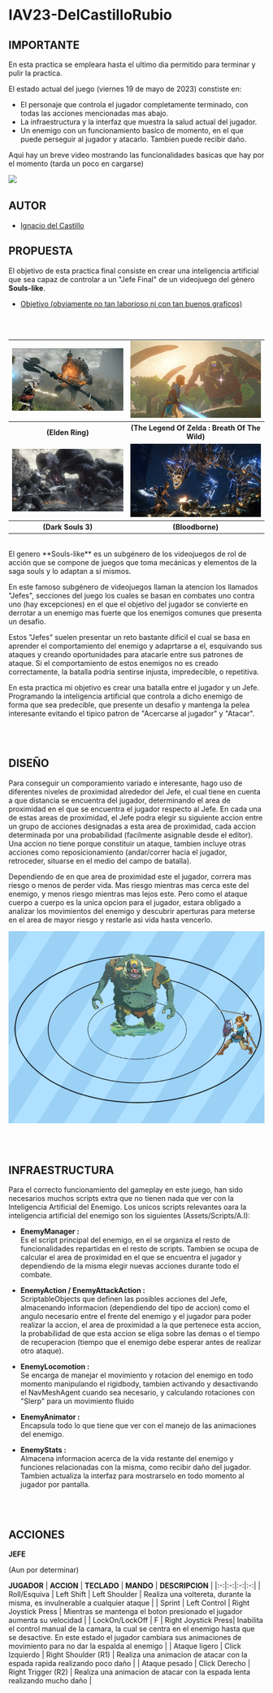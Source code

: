 # IAV23-DelCastilloRubio

## IMPORTANTE
En esta practica se empleara hasta el ultimo dia permitido para terminar y pulir la practica.

El estado actual del juego (viernes 19 de mayo de 2023) constiste en:
- El personaje que controla el jugador completamente terminado, con todas las acciones mencionadas mas abajo.
- La infraestructura y la interfaz que muestra la salud actual del jugador.
- Un enemigo con un funcionamiento basico de momento, en el que puede perseguir al jugador y atacarlo. Tambien puede recibir daño.

Aqui hay un breve video mostrando las funcionalidades basicas que hay por el momento (tarda un poco en cargarse)
<td><img src="https://github.com/NachoDelCastillo/IAV23-DelCastilloRubio/blob/main/ReadmeImages/EstadoProyecto.gif" /></td>


## AUTOR
- [Ignacio del Castillo](https://github.com/NachoDelCastillo)

## PROPUESTA

El objetivo de esta practica final consiste en crear una inteligencia artificial que sea capaz de controlar a un "Jefe Final" de un videojuego del género **Souls-like**.

- [Objetivo (obviamente no tan laborioso ni con tan buenos graficos)](https://www.youtube.com/watch?v=jQhfP79H09g&ab_channel=Shirrako)

</br>
<table>
  <tr>
    <td><img src="https://github.com/NachoDelCastillo/IAV23-DelCastilloRubio/blob/main/ReadmeImages/EldenRing_01.jpg" /></td>
    <td><img src="https://github.com/NachoDelCastillo/IAV23-DelCastilloRubio/blob/main/ReadmeImages/BreathOfTheWild_01.jpg" /></td>
  </tr>
    <tr>
    <th>(Elden Ring)</th>
    <th>(The Legend Of Zelda : Breath Of The Wild)</th>
  </tr>
  </br>
    <tr>
    <td><img src="https://github.com/NachoDelCastillo/IAV23-DelCastilloRubio/blob/main/ReadmeImages/DarkSouls3_01.jpg" /></td>
    <td><img src="https://github.com/NachoDelCastillo/IAV23-DelCastilloRubio/blob/main/ReadmeImages/Bloodborne_01.jpg" /></td>
  </tr>
    <tr>
    <th>(Dark Souls 3)</th>
    <th>(Bloodborne)</th>
  </tr>
</table>



</br>
El genero **Souls-like** es un subgénero de los videojuegos de rol de acción que se compone de juegos que toma mecánicas y elementos de la saga souls y lo adaptan a sí mismos.

En este famoso subgénero de videojuegos llaman la atencion los llamados "Jefes", secciones del juego los cuales se basan en combates uno contra uno (hay excepciones) en el que el objetivo del jugador se convierte en derrotar a un enemigo mas fuerte que los enemigos comunes que presenta un desafio.

Estos "Jefes" suelen presentar un reto bastante dificil el cual se basa en aprender el comportamiento del enemigo y adaprtarse a el, esquivando sus ataques y creando oportunidades para atacarle entre sus patrones de ataque.
Si el comportamiento de estos enemigos no es creado correctamente, la batalla podria sentirse injusta, impredecible, o repetitiva.

En esta practica mi objetivo es crear una batalla entre el jugador y un Jefe. Programando la inteligencia artificial que controla a dicho enemigo de forma que sea predecible, que presente un desafio y mantenga la pelea interesante evitando el tipico patron de "Acercarse al jugador" y "Atacar".

</br></br>
## DISEÑO
Para conseguir un comporamiento variado e interesante, hago uso de diferentes niveles de proximidad alrededor del Jefe, el cual tiene en cuenta a que distancia se encuentra del jugador, determinando el area de proximidad en el que se encuentra el jugador respecto al Jefe.
En cada una de estas areas de proximidad, el Jefe podra elegir su siguiente accion entre un grupo de acciones designadas a esta area de proximidad, cada accion determinada por una probabilidad (facilmente asignable desde el editor).
Una accion no tiene porque constituir un ataque, tambien incluye otras acciones como reposicionamiento (andar/correr hacia el jugador, retroceder, situarse en el medio del campo de batalla).

Dependiendo de en que area de proximidad este el jugador, correra mas riesgo o menos de perder vida. Mas riesgo mientras mas cerca este del enemigo, y menos riesgo mientras mas lejos este.
Pero como el ataque cuerpo a cuerpo es la unica opcion para el jugador, estara obligado a analizar los movimientos del enemigo y descubrir aperturas para meterse en el area de mayor riesgo y restarle asi vida hasta vencerlo.

<td><img src="https://github.com/NachoDelCastillo/IAV23-DelCastilloRubio/blob/main/ReadmeImages/TrabajoFinal_01.jpg" /></td>

</br></br>
## INFRAESTRUCTURA

Para el correcto funcionamiento del gameplay en este juego, han sido necesarios muchos scripts extra que no tienen nada que ver con la Inteligencia Artificial del Enemigo.
Los unicos scripts relevantes oara la inteligencia artificial del enemigo son los siguientes (Assets/Scripts/A.I):

- ****EnemyManager :**** </br> Es el script principal del enemigo, en el se organiza el resto de funcionalidades repartidas en el resto de scripts. Tambien se ocupa de calcular el area de proximidad en el que se encuentra el jugador y dependiendo de la misma elegir nuevas acciones durante todo el combate.

- ****EnemyAction / EnemyAttackAction :**** </br>ScriptableObjects que definen las posibles acciones del Jefe, almacenando informacion (dependiendo del tipo de accion) como el angulo necesario entre el frente del enemigo y el jugador para poder realizar la accion, el area de proximidad a la que pertenece esta accion, la probabilidad de que esta accion se eliga sobre las demas o el tiempo de recuperacion (tiempo que el enemigo debe esperar antes de realizar otro ataque).

- ****EnemyLocomotion :**** </br>Se encarga de manejar el movimiento y rotacion del enemigo en todo momento manipulando el rigidbody, tambien activando y desactivando el NavMeshAgent cuando sea necesario, y calculando rotaciones con "Slerp" para un movimiento fluido

- ****EnemyAnimator :**** </br>Encapsula todo lo que tiene que ver con el manejo de las animaciones del enemigo.

- ****EnemyStats :**** </br>Almacena informacion acerca de la vida restante del enemigo y funciones relacionadas con la misma, como recibir daño del jugador. Tambien actualiza la interfaz para mostrarselo en todo momento al jugador por pantalla.

</br></br>
## ACCIONES

**JEFE**

(Aun por determinar)

**JUGADOR**
| **ACCION** | **TECLADO** | **MANDO** | **DESCRIPCION** |
|:-:|:-:|:-:|:-:|
| Roll/Esquiva | Left Shift | Left Shoulder | Realiza una voltereta, durante la misma, es invulnerable a cualquier ataque |
| Sprint | Left Control | Right Joystick Press | Mientras se mantenga el boton presionado el jugador aumenta su velocidad |
| LockOn/LockOff | F | Right Joystick Press| Inabilita el control manual de la camara, la cual se centra en el enemigo hasta que se desactive. En este estado el jugador cambiara sus animaciones de movimiento para no dar la espalda al enemigo |
| Ataque ligero | Click Izquierdo | Right Shoulder (R1) | Realiza una animacion de atacar con la espada rapida realizando poco daño |
| Ataque pesado | Click Derecho | Right Trigger (R2) | Realiza una animacion de atacar con la espada lenta realizando mucho daño |

<!--
 **PRUEBA**
- PRUEBA : Prueba.

| A  |  B  |  C  |  
|:-:|:--|:-:|
| ✔ | prueba: | 123 |
| ✔ | prueba: | 123 |
| ✔ | prueba: | 123 |
-->
